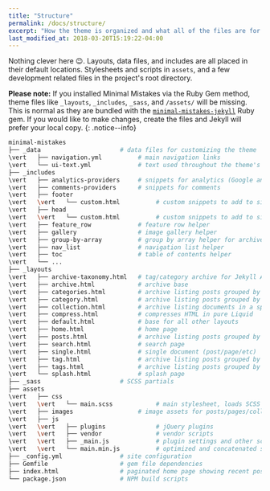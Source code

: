 ```yaml
---
title: "Structure"
permalink: /docs/structure/
excerpt: "How the theme is organized and what all of the files are for."
last_modified_at: 2018-03-20T15:19:22-04:00
---
```


Nothing clever here :wink:. Layouts, data files, and includes are all placed in their default locations. Stylesheets and scripts in `assets`, and a few development related files in the project's root directory.

**Please note:** If you installed Minimal Mistakes via the Ruby Gem method, theme files like `_layouts`, `_includes`, `_sass`, and `/assets/` will be missing. This is normal as they are bundled with the [`minimal-mistakes-jekyll`](https://rubygems.org/gems/minimal-mistakes-jekyll) Ruby gem. If you would like to make changes, create the files and Jekyll will prefer your local copy.
{: .notice--info}

```bash
minimal-mistakes
├── _data                      # data files for customizing the theme
\vert   ├── navigation.yml          # main navigation links
\vert   └── ui-text.yml             # text used throughout the theme's UI
├── _includes
\vert   ├── analytics-providers     # snippets for analytics (Google and custom)
\vert   ├── comments-providers      # snippets for comments
\vert   ├── footer
\vert   \vert   └── custom.html          # custom snippets to add to site footer
\vert   ├── head
\vert   \vert   └── custom.html          # custom snippets to add to site head
\vert   ├── feature_row             # feature row helper
\vert   ├── gallery                 # image gallery helper
\vert   ├── group-by-array          # group by array helper for archives
\vert   ├── nav_list                # navigation list helper
\vert   ├── toc                     # table of contents helper
\vert   └── ...
├── _layouts
\vert   ├── archive-taxonomy.html   # tag/category archive for Jekyll Archives plugin
\vert   ├── archive.html            # archive base
\vert   ├── categories.html         # archive listing posts grouped by category
\vert   ├── category.html           # archive listing posts grouped by specific category
\vert   ├── collection.html         # archive listing documents in a specific collection
\vert   ├── compress.html           # compresses HTML in pure Liquid
\vert   ├── default.html            # base for all other layouts
\vert   ├── home.html               # home page
\vert   ├── posts.html              # archive listing posts grouped by year
\vert   ├── search.html             # search page
\vert   ├── single.html             # single document (post/page/etc)
\vert   ├── tag.html                # archive listing posts grouped by specific tag
\vert   ├── tags.html               # archive listing posts grouped by tags
\vert   └── splash.html             # splash page
├── _sass                      # SCSS partials
├── assets
\vert   ├── css
\vert   \vert   └── main.scss            # main stylesheet, loads SCSS partials from _sass
\vert   ├── images                  # image assets for posts/pages/collections/etc.
\vert   ├── js
\vert   \vert   ├── plugins              # jQuery plugins
\vert   \vert   ├── vendor               # vendor scripts
\vert   \vert   ├── _main.js             # plugin settings and other scripts to load after jQuery
\vert   \vert   └── main.min.js          # optimized and concatenated script file loaded before </body>
├── _config.yml                # site configuration
├── Gemfile                    # gem file dependencies
├── index.html                 # paginated home page showing recent posts
└── package.json               # NPM build scripts
```
